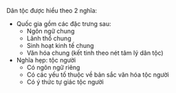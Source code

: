 Dân tộc được hiểu theo 2 nghĩa:
- Quốc gia gồm các đặc trưng sau:
	- Ngôn ngữ chung
	- Lãnh thổ chung
	- Sinh hoạt kinh tế chung
	- Văn hóa chung (kết tinh theo nét tâm lý dân tộc)
- Nghĩa hẹp: tộc người
	- Có ngôn ngữ riêng
	- Có các yếu tố thuộc về bản sắc văn hóa tộc người
	- Có ý thức tự giác tộc người